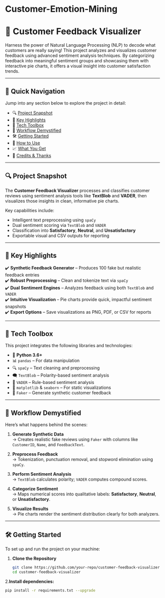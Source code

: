 # Customer-Emotion-Mining
# 💬 Customer Feedback Visualizer

Harness the power of Natural Language Processing (NLP) to decode what customers are really saying! This project analyzes and visualizes customer feedback using advanced sentiment analysis techniques. By categorizing feedback into meaningful sentiment groups and showcasing them with interactive pie charts, it offers a visual insight into customer satisfaction trends.

---

## 🧭 Quick Navigation

Jump into any section below to explore the project in detail:

- 🔍 [Project Snapshot](#project-snapshot)
- 🎯 [Key Highlights](#key-highlights)
- 🧰 [Tech Toolbox](#tech-toolbox)
- 🔧 [Workflow Demystified](#workflow-demystified)
- 🛠️ [Getting Started](#getting-started)
- 🚀 [How to Use](#how-to-use)
- 📈 [What You Get](#what-you-get)
- 🙏 [Credits & Thanks](#credits--thanks)

---

## 🔍 Project Snapshot

The **Customer Feedback Visualizer** processes and classifies customer reviews using sentiment analysis tools like **TextBlob** and **VADER**, then visualizes those insights in clean, informative pie charts.

Key capabilities include:
- Intelligent text preprocessing using `spaCy`
- Dual sentiment scoring via `TextBlob` and `VADER`
- Classification into **Satisfactory**, **Neutral**, and **Unsatisfactory**
- Exportable visual and CSV outputs for reporting

---

## 🎯 Key Highlights

✔️ **Synthetic Feedback Generator** – Produces 100 fake but realistic feedback entries  
✔️ **Robust Preprocessing** – Clean and tokenize text via `spaCy`  
✔️ **Dual Sentiment Engines** – Analyzes feedback using both `TextBlob` and `VADER`  
✔️ **Intuitive Visualization** – Pie charts provide quick, impactful sentiment snapshots  
✔️ **Export Options** – Save visualizations as PNG, PDF, or CSV for reports  

---

## 🧰 Tech Toolbox

This project integrates the following libraries and technologies:

- 🐍 **Python 3.6+**
- 📊 `pandas` – For data manipulation  
- 🔍 `spaCy` – Text cleaning and preprocessing  
- 🗨️ `TextBlob` – Polarity-based sentiment analysis  
- 🧠 `VADER` – Rule-based sentiment analysis  
- 🎨 `matplotlib` & `seaborn` – For static visualizations  
- 🤖 `Faker` – Generate synthetic customer feedback  

---

## 🔧 Workflow Demystified

Here’s what happens behind the scenes:

1. **Generate Synthetic Data**  
   → Creates realistic fake reviews using `Faker` with columns like `CustomerID`, `Name`, and `FeedbackText`.

2. **Preprocess Feedback**  
   → Tokenization, punctuation removal, and stopword elimination using `spaCy`.

3. **Perform Sentiment Analysis**  
   → `TextBlob` calculates polarity; `VADER` computes compound scores.

4. **Categorize Sentiment**  
   → Maps numerical scores into qualitative labels: **Satisfactory**, **Neutral**, or **Unsatisfactory**.

5. **Visualize Results**  
   → Pie charts render the sentiment distribution clearly for both analyzers.

---

## 🛠️ Getting Started

To set up and run the project on your machine:

1. **Clone the Repository**
   ```bash
   git clone https://github.com/your-repo/customer-feedback-visualizer.git
   cd customer-feedback-visualizer

2.**Install dependencies:**
   ```bash
   pip install -r requirements.txt --upgrade



